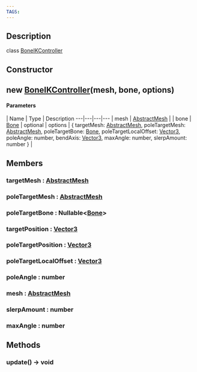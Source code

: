 ```yaml
---
TAGS:
---
```

## Description

class [BoneIKController](/classes/3.1/BoneIKController)



## Constructor

## new [BoneIKController](/classes/3.1/BoneIKController)(mesh, bone, options)



#### Parameters
 | Name | Type | Description
---|---|---|---
 | mesh | [AbstractMesh](/classes/3.1/AbstractMesh) | 
 | bone | [Bone](/classes/3.1/Bone) | 
optional | options | { targetMesh: [AbstractMesh](/classes/3.1/AbstractMesh),  poleTargetMesh: [AbstractMesh](/classes/3.1/AbstractMesh),  poleTargetBone: [Bone](/classes/3.1/Bone),  poleTargetLocalOffset: [Vector3](/classes/3.1/Vector3),  poleAngle: number,  bendAxis: [Vector3](/classes/3.1/Vector3),  maxAngle: number,  slerpAmount: number } | 
## Members

### targetMesh : [AbstractMesh](/classes/3.1/AbstractMesh)



### poleTargetMesh : [AbstractMesh](/classes/3.1/AbstractMesh)



### poleTargetBone : Nullable&lt;[Bone](/classes/3.1/Bone)&gt;



### targetPosition : [Vector3](/classes/3.1/Vector3)



### poleTargetPosition : [Vector3](/classes/3.1/Vector3)



### poleTargetLocalOffset : [Vector3](/classes/3.1/Vector3)



### poleAngle : number



### mesh : [AbstractMesh](/classes/3.1/AbstractMesh)



### slerpAmount : number



### maxAngle : number



## Methods

### update() &rarr; void


